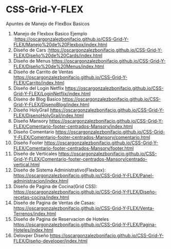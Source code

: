 # CSS-Grid-Y-FLEX
Apuntes de Manejo de FlexBox Basicos
1. Manejo de Flexbox Basico Ejemplo :https://oscargonzalezbonifacio.github.io/CSS-Grid-Y-FLEX/Manejo%20de%20Flexbox/index.html 
2. Diseño de Cars :https://oscargonzalezbonifacio.github.io/CSS-Grid-Y-FLEX/Diseño%20de%20Cards/index.html
3. Diseño de Menus https://oscargonzalezbonifacio.github.io/CSS-Grid-Y-FLEX/Diseño%20de%20Menus/index.html
4. Diseño de Carrito de Ventas https://oscargonzalezbonifacio.github.io/CSS-Grid-Y-FLEX/Carrito/index.html
5. Diseño del Login Netflix  https://oscargonzalezbonifacio.github.io/CSS-Grid-Y-FLEX/LoginNetflix/index.html
6. Diseno de Blog Basico https://oscargonzalezbonifacio.github.io/CSS-Grid-Y-FLEX/DisenoBlog/index.html
7. Diseño HolyGrail https://oscargonzalezbonifacio.github.io/CSS-Grid-Y-FLEX/DisenoHolyGrail/index.html
8. Diseño Mansory https://oscargonzalezbonifacio.github.io/CSS-Grid-Y-FLEX/Comentario-footer-centrados-Mansory/index.html
9. Diseño Comentario https://oscargonzalezbonifacio.github.io/CSS-Grid-Y-FLEX/Comentario-footer-centrados-Mansory/comentario.html
10. Diseño Footer https://oscargonzalezbonifacio.github.io/CSS-Grid-Y-FLEX/Comentario-footer-centrados-Mansory/footer.html
11. Diseño de Verticales https://oscargonzalezbonifacio.github.io/CSS-Grid-Y-FLEX/Comentario-footer-centrados-Mansory/centrado-vertical.html
12. Diseño de Sistema Administrativo(Flexbox): https://oscargonzalezbonifacio.github.io/CSS-Grid-Y-FLEX/Panel-administracion/index.html
13. Diseño de Pagina de Cocina(Grid CSS): https://oscargonzalezbonifacio.github.io/CSS-Grid-Y-FLEX/Diseño-recetas-cocina/index.html
14. Diseño de Pagina de Ventas de Casas: https://oscargonzalezbonifacio.github.io/CSS-Grid-Y-FLEX/Venta-Terrenos/index.html
15. Diseño de Pagina de Reservacion de Hoteles https://oscargonzalezbonifacio.github.io/CSS-Grid-Y-FLEX/Pagina-Hoteles/index.html
16. Delovper Diseño https://oscargonzalezbonifacio.github.io/CSS-Grid-Y-FLEX/Diseño-developer/index.html


